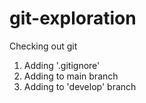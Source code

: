 # git-exploration
Checking out git

1. Adding '.gitignore' 
1. Adding to main branch
1. Adding to 'develop' branch
